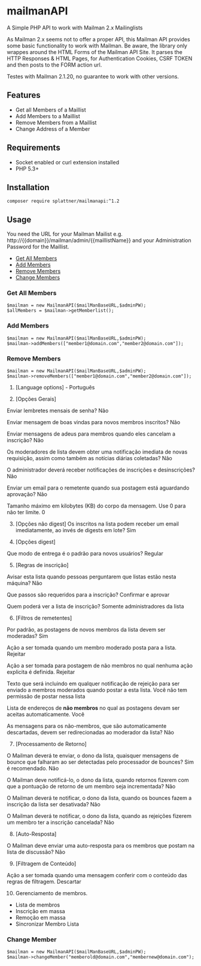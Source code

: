 # mailmanAPI
A Simple PHP API to work with Mailman 2.x Mailinglists

As Mailman 2.x seems not to offer a proper API, this Mailman API provides some basic functionality to work with Mailman.
Be aware, the library only wrappes around the HTML Forms of the Mailman API Site. It parses the HTTP Responses & HTML Pages, for Authentication Cookies, CSRF TOKEN and then posts to the FORM action url.

Testes with Mailman 2.1.20, no guarantee to work with other versions.


## Features
- Get all Members of a Maillist
- Add Members to a Maillist
- Remove Members from a Maillist
- Change Address of a Member

## Requirements
- Socket enabled or curl extension installed
- PHP 5.3+

## Installation
```
composer require splattner/mailmanapi:^1.2
```

## Usage

You need the URL for your Mailman Mailist e.g. http://{{domain}}/mailman/admin/{{maillistName}} and your Administration Password for the Maillist.

* [Get All Members](#get-all-members)
* [Add Members](#add-members)
* [Remove Members](#remove-members)
* [Change Members](#change-member)


### Get All Members

```
$mailman = new MailmanAPI($mailManBaseURL,$adminPW);
$allMembers = $mailman->getMemberlist();
```

### Add Members

```
$mailman = new MailmanAPI($mailManBaseURL,$adminPW);
$mailman->addMembers(["member1@domain.com","member2@domain.com"]);
```

### Remove Members

```
$mailman = new MailmanAPI($mailManBaseURL,$adminPW);
$mailman->removeMembers(["member1@domain.com","member2@domain.com"]);
```


1) [Language options] - Português

2) [Opções Gerais]

Enviar lembretes mensais de senha?
Não

Enviar mensagem de boas vindas para novos membros inscritos?
Não

Enviar mensagens de adeus para membros quando eles cancelam a inscrição?
Não

Os moderadores de lista devem obter uma notificação imediata de novas requisição, assim como também as notícias diárias coletadas?
Não

O administrador deverá receber notificações de inscrições e desinscrições?
Não

Enviar um email para o remetente quando sua postagem está aguardando aprovação?
Não

Tamanho máximo em kilobytes (KB) do corpo da mensagem. Use 0 para não ter limite.
0

3) [Opções não digest]
Os inscritos na lista podem receber um email imediatamente, ao invés de digests em lote?
Sim

4) [Opções digest]

Que modo de entrega é o padrão para novos usuários?
Regular

5) [Regras de inscrição]

Avisar esta lista quando pessoas perguntarem que listas estão nesta máquina?
Não

Que passos são requeridos para a inscrição?
Confirmar e aprovar

Quem poderá ver a lista de inscrição?
Somente administradores da lista

6) [Filtros de remetentes]

Por padrão, as postagens de novos membros da lista devem ser moderadas?
Sim

Ação a ser tomada quando um membro moderado posta para a lista.
Rejeitar

Ação a ser tomada para postagem de não membros no qual nenhuma ação explicita é definida.
Rejeitar

Texto que será incluindo em qualquer notificação de rejeição para ser enviado a membros moderados quando postar a esta lista.
Você não tem permissão de postar nessa lista

Lista de endereços de **não membros** no qual as postagens devam ser aceitas automaticamente.
Você

As mensagens para os não-membros, que são automaticamente descartadas, devem ser redirecionadas ao moderador da lista?
Não

7) [Processamento de Retorno]

O Mailman deverá te enviar, o dono da lista, quaisquer mensagens de bounce que falharam ao ser detectadas pelo processador de bounces? Sim é recomendado.
Não

O Mailman deve notificá-lo, o dono da lista, quando retornos fizerem com que a pontuação de retorno de um membro seja incrementada?
Não

O Mailman deverá te notificar, o dono da lista, quando os bounces fazem a inscrição da lista ser desativada?
Não

O Mailman deverá te notificar, o dono da lista, quando as rejeições fizerem um membro ter a inscrição cancelada?
Não

8) [Auto-Resposta]

O Mailman deve enviar uma auto-resposta para os membros que postam na lista de discussão?
Não

9) [Filtragem de Conteúdo]

Ação a ser tomada quando uma mensagem conferir com o conteúdo das regras de filtragem.
Descartar

10)  Gerenciamento de membros.

- Lista de membros
- Inscrição em massa
- Remoção em massa
- Sincronizar Membro Lista 












### Change Member

```
$mailman = new MailmanAPI($mailManBaseURL,$adminPW);
$mailman->changeMember("memberold@domain.com","membernew@domain.com");
```
